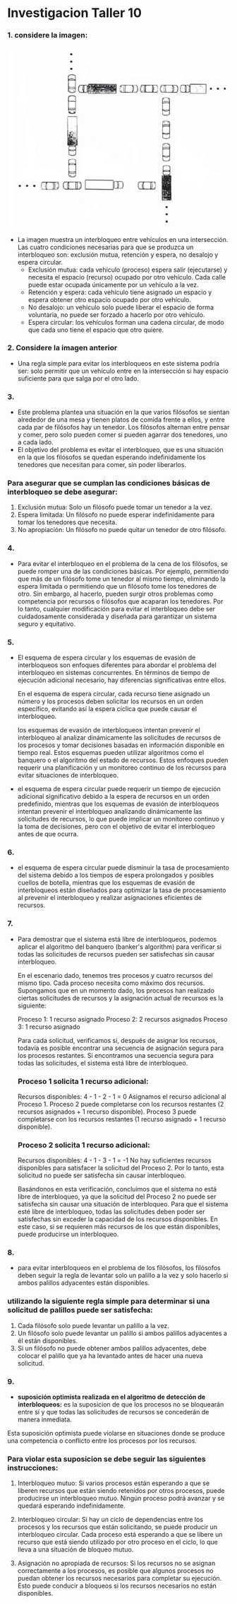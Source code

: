 # Investigacion Taller 10


### 1. considere la imagen:

 ![Diagrama de Grantt FCFS](https://github.com/DiegoEsteban07/Sistemas-Operacionales-H1/blob/main/Taller%2010/vehiculos.jpg?raw=true)
 
 * La imagen muestra un interbloqueo entre vehículos en una intersección.
Las cuatro condiciones necesarias para que se produzca un interbloqueo son: exclusión mutua, retención y espera, no desalojo y espera circular.
   * Exclusión mutua: cada vehículo (proceso) espera salir (ejecutarse) y necesita el espacio (recurso) ocupado por otro vehículo. Cada calle puede estar ocupada únicamente por un vehículo a la vez. 
   *  Retención y espera: cada vehículo tiene asignado un espacio y espera obtener otro espacio ocupado por otro vehículo.
   * No desalojo: un vehículo solo puede liberar el espacio de forma voluntaria, no puede ser forzado a hacerlo por otro vehículo.
   * Espera circular: los vehículos forman una cadena circular, de modo que cada uno tiene el espacio que otro quiere.

### 2. Considere la imagen anterior

   * Una regla simple para evitar los interbloqueos en este sistema podría ser: solo permitir que un vehículo entre en la intersección si hay espacio suficiente para que salga por el otro lado.

### 3.

 * Este problema plantea una situación en la que varios filósofos se sientan alrededor de una mesa y tienen platos de comida frente a ellos, y entre cada par de filósofos hay un tenedor. Los filósofos alternan entre pensar y comer, pero solo pueden comer si pueden agarrar dos tenedores, uno a cada lado.
 * El objetivo del problema es evitar el interbloqueo, que es una situación en la que los filósofos se quedan esperando indefinidamente los tenedores que necesitan para comer, sin poder liberarlos. 

  ### Para asegurar que se cumplan las condiciones básicas de interbloqueo se debe asegurar:

1. Exclusión mutua: Solo un filósofo puede tomar un tenedor a la vez.
2. Espera limitada: Un filósofo no puede esperar indefinidamente para tomar los tenedores que necesita. 
3. No apropiación: Un filósofo no puede quitar un tenedor de otro filósofo.

### 4.

 * Para evitar el interbloqueo en el problema de la cena de los filósofos, se puede romper una de las condiciones básicas. Por ejemplo, permitiendo que más de un filósofo tome un tenedor al mismo tiempo, eliminando la espera limitada o permitiendo que un filósofo tome los tenedores de otro. Sin embargo, al hacerlo, pueden surgir otros problemas como competencia por recursos o filósofos que acaparan los tenedores. Por lo tanto, cualquier modificación para evitar el interbloqueo debe ser cuidadosamente considerada y diseñada para garantizar un sistema seguro y equitativo.

### 5.

 * El esquema de espera circular y los esquemas de evasión de interbloqueos son enfoques diferentes para abordar el problema del interbloqueo en sistemas concurrentes. En términos de tiempo de ejecución adicional necesario, hay diferencias significativas entre ellos.
 
    En el esquema de espera circular, cada recurso tiene asignado un número y los procesos deben solicitar los recursos en un orden específico, evitando así la espera cíclica que puede causar el interbloqueo.
    
    los esquemas de evasión de interbloqueos intentan prevenir el interbloqueo al analizar dinámicamente las solicitudes de recursos de los procesos y tomar decisiones basadas en información disponible en tiempo real. Estos esquemas pueden utilizar algoritmos como el banquero o el algoritmo del estado de recursos. Estos enfoques pueden requerir una planificación y un monitoreo continuo de los recursos para evitar situaciones de interbloqueo.
    
  * el esquema de espera circular puede requerir un tiempo de ejecución adicional significativo debido a la espera de recursos en un orden predefinido, mientras que los esquemas de evasión de interbloqueos intentan prevenir el interbloqueo analizando dinámicamente las solicitudes de recursos, lo que puede implicar un monitoreo continuo y la toma de decisiones, pero con el objetivo de evitar el interbloqueo antes de que ocurra.

### 6.

 *  el esquema de espera circular puede disminuir la tasa de procesamiento del sistema debido a los tiempos de espera prolongados y posibles cuellos de botella, mientras que los esquemas de evasión de interbloqueos están diseñados para optimizar la tasa de procesamiento al prevenir el interbloqueo y realizar asignaciones eficientes de recursos.

### 7.

 * Para demostrar que el sistema está libre de interbloqueos, podemos aplicar el algoritmo del banquero (banker's algorithm) para verificar si todas las solicitudes de recursos pueden ser satisfechas sin causar interbloqueo.

    En el escenario dado, tenemos tres procesos y cuatro recursos del mismo tipo. Cada proceso necesita como máximo dos recursos. Supongamos que en un momento dado, los procesos han realizado ciertas solicitudes de recursos y la asignación actual de recursos es la siguiente:

    Proceso 1: 1 recurso asignado
    Proceso 2: 2 recursos asignados
    Proceso 3: 1 recurso asignado

    Para cada solicitud, verificamos si, después de asignar los recursos, todavía es posible encontrar una secuencia de asignación segura para los procesos restantes. Si encontramos una secuencia segura para todas las solicitudes, el sistema está libre de interbloqueo.

    ### Proceso 1 solicita 1 recurso adicional:
    
    Recursos disponibles: 4 - 1 - 2 - 1 = 0
    Asignamos el recurso adicional al Proceso 1.
    Proceso 2 puede completarse con los recursos restantes (2 recursos asignados + 1 recurso disponible).
    Proceso 3 puede completarse con los recursos restantes (1 recurso asignado + 1 recurso disponible).

    ### Proceso 2 solicita 1 recurso adicional:
    
    Recursos disponibles: 4 - 1 - 3 - 1 = -1
    No hay suficientes recursos disponibles para satisfacer la solicitud del Proceso 2. Por lo tanto, esta solicitud no puede ser     satisfecha sin causar interbloqueo.

    Basándonos en esta verificación, concluimos que el sistema no está libre de interbloqueo, ya que la solicitud del Proceso 2 no puede ser satisfecha sin causar una situación de interbloqueo. Para que el sistema esté libre de interbloqueo, todas las solicitudes deben poder ser satisfechas sin exceder la capacidad de los recursos disponibles. En este caso, si se requieren más recursos de los que están disponibles, puede producirse un interbloqueo.

### 8.

 * para evitar interbloqueos en el problema de los filósofos, los filósofos deben seguir la regla de levantar solo un palillo a la vez y solo hacerlo si ambos palillos adyacentes están disponibles.

  ### utilizando la siguiente regla simple para determinar si una solicitud de palillos puede ser satisfecha:

1. Cada filósofo solo puede levantar un palillo a la vez.
2. Un filósofo solo puede levantar un palillo si ambos palillos adyacentes a él están disponibles.
3. Si un filósofo no puede obtener ambos palillos adyacentes, debe colocar el palillo que ya ha levantado antes de hacer una nueva solicitud.

### 9.

 * **suposición optimista realizada en el algoritmo de detección de interbloqueos:** es la suposicion de que los procesos no se bloquearán entre sí y que todas las solicitudes de recursos se concederán de manera inmediata.
 
  Esta suposición optimista puede violarse en situaciones donde se produce una competencia o conflicto entre los procesos por los recursos.
  ### Para violar esta suposicion se debe seguir las siguientes instrucciones:
  
  1. Interbloqueo mutuo: Si varios procesos están esperando a que se liberen recursos que están siendo retenidos por otros procesos, puede producirse un interbloqueo mutuo. Ningún proceso podrá avanzar y se quedará esperando indefinidamente.

  2. Interbloqueo circular: Si hay un ciclo de dependencias entre los procesos y los recursos que están solicitando, se puede producir un interbloqueo circular. Cada proceso está esperando a que se libere un recurso que está siendo utilizado por otro proceso en el ciclo, lo que lleva a una situación de bloqueo mutuo.

  3. Asignación no apropiada de recursos: Si los recursos no se asignan correctamente a los procesos, es posible que algunos procesos no puedan obtener los recursos necesarios para completar su ejecución. Esto puede conducir a bloqueos si los recursos necesarios no están disponibles.
  







